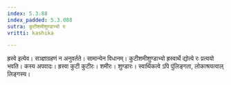 ```yaml
---
index: 5.3.88
index_padded: 5.3.088
sutra: कुटीशमीशुण्डाभ्यो रः
vritti: kashika

---
```

ह्रस्वे इत्येव। सञ्ज्ञाग्रहणं न अनुवर्तते। सामान्येन विधानम्। कुटीशमीशुण्डाभ्यो ह्रस्वार्थे द्योत्ये रः प्रत्ययो भवति। कस्य अपवादः। ह्रस्वा कुटी कुटीरः। शमीरः। शुण्डारः। स्वार्थिकत्वे ऽपि पुंलिङ्गता, लोकाश्रयत्वाल् लिङ्गस्य।